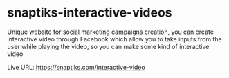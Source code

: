 # snaptiks-interactive-videos

Unique website for social marketing campaigns creation, you can create interactive video through Facebook which allow you to take inputs from the user while playing the video, so you can make some kind of interactive video  

Live URL: https://snaptiks.com/interactive-video
